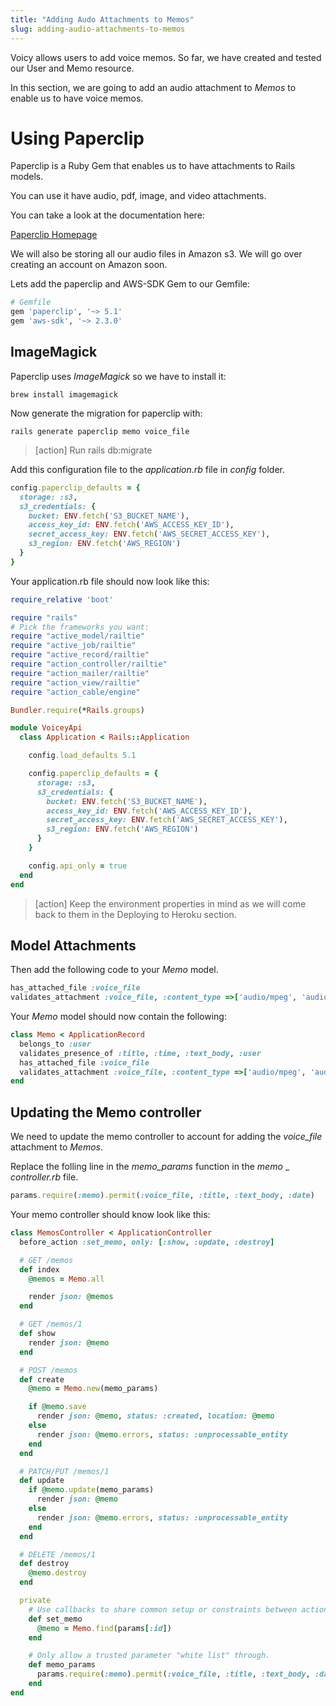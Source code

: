 ```yaml
---
title: "Adding Audo Attachments to Memos"
slug: adding-audio-attachments-to-memos
---
```


Voicy allows users to add voice memos. So far, we have created and tested our User and Memo resource.

In this section, we are going to add an audio attachment to _Memos_ to enable us to have voice memos.

# Using Paperclip

Paperclip is a Ruby Gem that enables us to have attachments to Rails models.

You can use it have audio, pdf, image, and video attachments.

You can take a look at the documentation here:

[Paperclip Homepage](https://github.com/thoughtbot/paperclip)

We will also be storing all our audio files in Amazon s3. We will go over creating an account on Amazon soon.

Lets add the paperclip and AWS-SDK Gem to our Gemfile:

```ruby
# Gemfile
gem 'paperclip', '~> 5.1'
gem 'aws-sdk', '~> 2.3.0'
```

## ImageMagick

Paperclip uses _ImageMagick_ so we have to install it:

```shell
brew install imagemagick
```

Now generate the migration for paperclip with:

```shell
rails generate paperclip memo voice_file
```

> [action]
> Run rails db:migrate
>

Add this configuration file to the _application.rb_ file in _config_ folder.

```ruby
config.paperclip_defaults = {
  storage: :s3,
  s3_credentials: {
    bucket: ENV.fetch('S3_BUCKET_NAME'),
    access_key_id: ENV.fetch('AWS_ACCESS_KEY_ID'),
    secret_access_key: ENV.fetch('AWS_SECRET_ACCESS_KEY'),
    s3_region: ENV.fetch('AWS_REGION')
  }
}
```

Your application.rb file should now look like this:

```ruby
require_relative 'boot'

require "rails"
# Pick the frameworks you want:
require "active_model/railtie"
require "active_job/railtie"
require "active_record/railtie"
require "action_controller/railtie"
require "action_mailer/railtie"
require "action_view/railtie"
require "action_cable/engine"

Bundler.require(*Rails.groups)

module VoiceyApi
  class Application < Rails::Application

    config.load_defaults 5.1

    config.paperclip_defaults = {
      storage: :s3,
      s3_credentials: {
        bucket: ENV.fetch('S3_BUCKET_NAME'),
        access_key_id: ENV.fetch('AWS_ACCESS_KEY_ID'),
        secret_access_key: ENV.fetch('AWS_SECRET_ACCESS_KEY'),
        s3_region: ENV.fetch('AWS_REGION')
      }
    }

    config.api_only = true
  end
end
```

> [action]
> Keep the environment properties in mind as we will come back to them in the Deploying to Heroku section.
>

## Model Attachments

Then add the following code to your _Memo_ model.

```ruby
has_attached_file :voice_file
validates_attachment :voice_file, :content_type =>['audio/mpeg', 'audio/x-mpeg', 'audio/mp3', 'audio/x-mp3', 'audio/mpeg3', 'audio/x-mpeg3', 'audio/mpg', 'audio/x-mpg', 'audio/x-mpegaudio']
```

Your _Memo_ model should now contain the following:

```ruby
class Memo < ApplicationRecord
  belongs_to :user
  validates_presence_of :title, :time, :text_body, :user
  has_attached_file :voice_file
  validates_attachment :voice_file, :content_type =>['audio/mpeg', 'audio/x-mpeg', 'audio/mp3', 'audio/x-mp3', 'audio/mpeg3', 'audio/x-mpeg3', 'audio/mpg', 'audio/x-mpg', 'audio/x-mpegaudio']
end
```

## Updating the Memo controller

We need to update the memo controller to account for adding the _voice_file_ attachment to _Memos_.

Replace the folling line in the _memo_params_ function in the _memo_ _ _controller.rb_ file.

```ruby
params.require(:memo).permit(:voice_file, :title, :text_body, :date)
```

Your memo controller should know look like this:

```ruby
class MemosController < ApplicationController
  before_action :set_memo, only: [:show, :update, :destroy]

  # GET /memos
  def index
    @memos = Memo.all

    render json: @memos
  end

  # GET /memos/1
  def show
    render json: @memo
  end

  # POST /memos
  def create
    @memo = Memo.new(memo_params)

    if @memo.save
      render json: @memo, status: :created, location: @memo
    else
      render json: @memo.errors, status: :unprocessable_entity
    end
  end

  # PATCH/PUT /memos/1
  def update
    if @memo.update(memo_params)
      render json: @memo
    else
      render json: @memo.errors, status: :unprocessable_entity
    end
  end

  # DELETE /memos/1
  def destroy
    @memo.destroy
  end

  private
    # Use callbacks to share common setup or constraints between actions.
    def set_memo
      @memo = Memo.find(params[:id])
    end

    # Only allow a trusted parameter "white list" through.
    def memo_params
      params.require(:memo).permit(:voice_file, :title, :text_body, :date)
    end
end
```
